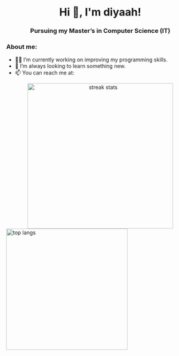 <h1 align="center">Hi 👋, I'm  diyaah! </h1>
<h3 align="center">Pursuing my Master’s in Computer Science (IT)</h3>

### About me:
- 👩‍💻 I’m currently working on improving my programming skills.
- 🌱 I’m always looking to learn something new.
- 📫 You can reach me at:

<div align=center>
  <img width=390 src="https://streak-stats.demolab.com/?user=diiya07&count_private=true&theme=react&border_radius=10" alt="streak stats"/>
</div>

<img width=325 align="center" src="https://github-readme-stats.vercel.app/api/top-langs/?username=diiya07&hide=HTML&langs_count=50&layout=compact&theme=react&border_radius=10&size_weight=0.5&count_weight=0.5&exclude_repo=github-readme-stats&count_private=true" alt="top langs" /> 

